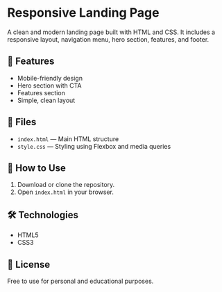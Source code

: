 # Responsive Landing Page

A clean and modern landing page built with HTML and CSS. It includes a responsive layout, navigation menu, hero section, features, and footer.

## 🌟 Features
- Mobile-friendly design
- Hero section with CTA
- Features section
- Simple, clean layout

## 📁 Files
- `index.html` — Main HTML structure
- `style.css` — Styling using Flexbox and media queries

## 🚀 How to Use
1. Download or clone the repository.
2. Open `index.html` in your browser.

## 🛠️ Technologies
- HTML5
- CSS3

## 📄 License
Free to use for personal and educational purposes.


